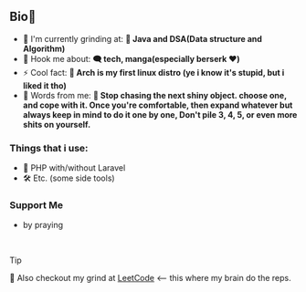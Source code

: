 **<h2 align="left">Bio📃</h2>**

- 🌱 I'm currently grinding at: **📖 Java and DSA(Data structure and Algorithm)**
- 💬 Hook me about: **🗨️ tech, manga(especially berserk ❤️)**
- ⚡ Cool fact: **🐧 Arch is my first linux distro (ye i know it's stupid, but i liked it tho)**
- 🚀 Words from me: **🐘 Stop chasing the next shiny object. choose one, and cope with it. Once you're comfortable, then expand whatever but always keep in mind to do it one by one, Don't pile 3, 4, 5, or even more shits on yourself.**

**<h3 align="left">Things that i use:</h3>**
- 🐘 PHP with/without Laravel
- 🛠️ Etc. (some side tools)

 **<h3 align="left">Support Me</h3>**
- by praying
<br>

> [!tip]
> 🧠 Also checkout my grind at [LeetCode](https://leetcode.com/u/Xxeet7/) <— this where my brain do the reps.
